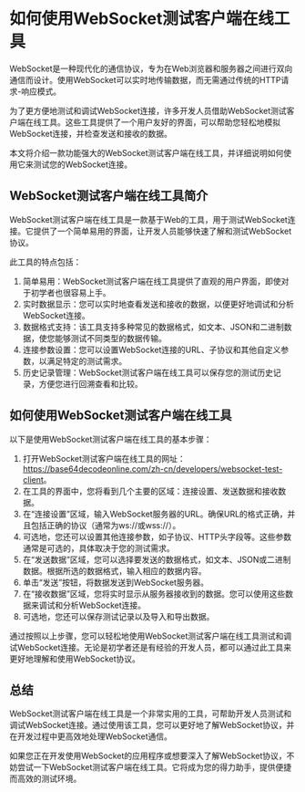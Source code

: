 如何使用WebSocket测试客户端在线工具
======================

WebSocket是一种现代化的通信协议，专为在Web浏览器和服务器之间进行双向通信而设计。使用WebSocket可以实时地传输数据，而无需通过传统的HTTP请求-响应模式。

为了更方便地测试和调试WebSocket连接，许多开发人员借助WebSocket测试客户端在线工具。这些工具提供了一个用户友好的界面，可以帮助您轻松地模拟WebSocket连接，并检查发送和接收的数据。

本文将介绍一款功能强大的WebSocket测试客户端在线工具，并详细说明如何使用它来测试您的WebSocket连接。

WebSocket测试客户端在线工具简介
--------------------

WebSocket测试客户端在线工具是一款基于Web的工具，用于测试WebSocket连接。它提供了一个简单易用的界面，让开发人员能够快速了解和测试WebSocket协议。

此工具的特点包括：

1. 简单易用：WebSocket测试客户端在线工具提供了直观的用户界面，即使对于初学者也很容易上手。
2. 实时数据显示：您可以实时地查看发送和接收的数据，以便更好地调试和分析WebSocket连接。
3. 数据格式支持：该工具支持多种常见的数据格式，如文本、JSON和二进制数据，使您能够测试不同类型的数据传输。
4. 连接参数设置：您可以设置WebSocket连接的URL、子协议和其他自定义参数，以满足特定的测试需求。
5. 历史记录管理：WebSocket测试客户端在线工具可以保存您的测试历史记录，方便您进行回溯查看和比较。

如何使用WebSocket测试客户端在线工具
----------------------

以下是使用WebSocket测试客户端在线工具的基本步骤：

1. 打开WebSocket测试客户端在线工具的网址：<https://base64decodeonline.com/zh-cn/developers/websocket-test-client>。
2. 在工具的界面中，您将看到几个主要的区域：连接设置、发送数据和接收数据。
3. 在“连接设置”区域，输入WebSocket服务器的URL。确保URL的格式正确，并且包括正确的协议（通常为ws://或wss://）。
4. 可选地，您还可以设置其他连接参数，如子协议、HTTP头字段等。这些参数通常是可选的，具体取决于您的测试需求。
5. 在“发送数据”区域，您可以选择要发送的数据格式，如文本、JSON或二进制数据。根据所选的数据格式，输入相应的数据内容。
6. 单击“发送”按钮，将数据发送到WebSocket服务器。
7. 在“接收数据”区域，您将实时显示从服务器接收到的数据。您可以使用这些数据来调试和分析WebSocket连接。
8. 可选地，您还可以保存测试记录以及导入和导出数据。

通过按照以上步骤，您可以轻松地使用WebSocket测试客户端在线工具测试和调试WebSocket连接。无论是初学者还是有经验的开发人员，都可以通过此工具来更好地理解和使用WebSocket协议。

总结
--

WebSocket测试客户端在线工具是一个非常实用的工具，可帮助开发人员测试和调试WebSocket连接。通过使用该工具，您可以更好地了解WebSocket协议，并在开发过程中更高效地处理WebSocket通信。

如果您正在开发使用WebSocket的应用程序或想要深入了解WebSocket协议，不妨尝试一下WebSocket测试客户端在线工具。它将成为您的得力助手，提供便捷而高效的测试环境。
